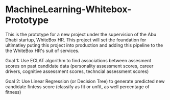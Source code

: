 # MachineLearning-Whitebox-Prototype

This is the prototype for a new project under the supervision of the Abu Dhabi startup, WhiteBox HR. This project will set the foundation for ultimatley puting this project into production and adding this pipeline to the the WhiteBox HR's suit of services.


Goal 1: Use ECLAT algorithm to find associations between assesment scores on past candidate data (personality assessment scores, career drivers, cognitive assessment scores, techncial assessment scores)


Goal 2: Use Linear Regression (or Decision Tree) to generate predicted new candidate fintess score (classify as fit or unfit, as well percentage of fitness)
